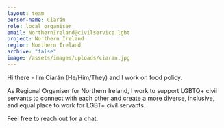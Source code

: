 ```yaml
---
layout: team
person-name: Ciarán
role: local organiser
email: NorthernIreland@civilservice.lgbt
project: Northern Ireland
region: Northern Ireland
archive: "false"
image: /assets/images/uploads/ciaran.jpg
---
```

Hi there - I’m Ciarán (He/Him/They) and I work on food policy. 

As Regional Organiser for Northern Ireland, I work to support LGBTQ+ civil servants to connect with each other and create a more diverse, inclusive, and equal place to work for LGBT+ civil servants. 

Feel free to reach out for a chat.